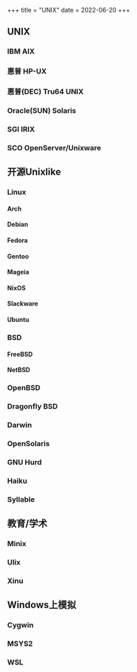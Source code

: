 +++
title = "UNIX"
date = 2022-06-20
+++

## UNIX

### IBM AIX

### 惠普 HP-UX

### 惠普(DEC) Tru64 UNIX

### Oracle(SUN) Solaris

### SGI IRIX

### SCO OpenServer/Unixware


## 开源Unixlike

### Linux

#### Arch

#### Debian

#### Fedora

#### Gentoo

#### Mageia

#### NixOS

#### Slackware

#### Ubuntu

### BSD

#### FreeBSD

#### NetBSD

### OpenBSD

### Dragonfly BSD

### Darwin

### OpenSolaris

### GNU Hurd

### Haiku

### Syllable


## 教育/学术

### Minix

### Ulix

### Xinu


## Windows上模拟

### Cygwin

### MSYS2

### WSL
